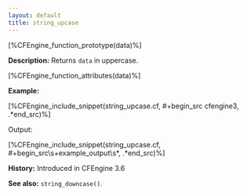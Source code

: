 ```yaml
---
layout: default
title: string_upcase
---
```


[%CFEngine_function_prototype(data)%]

**Description:** Returns `data` in uppercase.

[%CFEngine_function_attributes(data)%]

**Example:**

[%CFEngine_include_snippet(string_upcase.cf, #\+begin_src cfengine3, .*end_src)%]

Output:

[%CFEngine_include_snippet(string_upcase.cf, #\+begin_src\s+example_output\s*, .*end_src)%]

**History:** Introduced in CFEngine 3.6

**See also:** `string_downcase()`.
